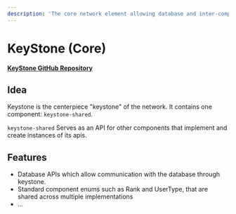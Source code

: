 ```yaml
---
description: 'The core network element allowing database and inter-component communication and standardization.'
---
```


# KeyStone \(Core\)

[**KeyStone GitHub Repository**](https://github.com/aternosgames/keystone)

## Idea

Keystone is the centerpiece "keystone" of the network. It contains one component: `keystone-shared`.

`keystone-shared` Serves as an API for other components that implement and create instances of its apis.

## Features

* Database APIs which allow communication with the database through keystone. 
* Standard component enums such as Rank and UserType, that are shared across multiple implementations
* ...
